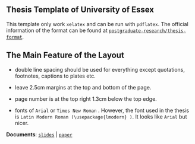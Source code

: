 ## Thesis Template of University of Essex

This template only work `xelatex` and can be run with `pdflatex`. The official information of the format can be found at [`postgraduate-research/thesis-format`](https://www.essex.ac.uk/student/postgraduate-research/thesis-format).


## The Main Feature of the Layout 

- double line spacing should be used for everything except quotations, footnotes, captions to plates etc.

- leave 2.5cm margins at the top and bottom of the page.

- page number is at the top right 1.3cm below the top edge.

- fonts of `Arial` or `Times New Roman` . However, the font used in the thesis is `Latin Modern Roman (\usepackage{lmodern} )`. It looks like `Arial` but nicer.

**Documents**: [`slides`]() | [`paper`](https://github.com/davidycliao/phd-thesis/blob/main/Yen_Chieh_Liao_PhD_Dissertation.pdf)
